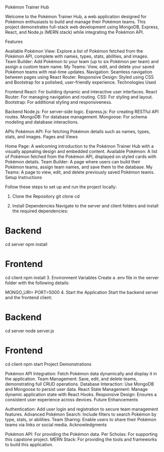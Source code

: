 Pokémon Trainer Hub

Welcome to the Pokémon Trainer Hub, a web application designed for Pokémon enthusiasts to build and manage their Pokémon teams. This project demonstrates full-stack web development using MongoDB, Express, React, and Node.js (MERN stack) while integrating the Pokémon API.

Features

Available Pokémon View: Explore a list of Pokémon fetched from the Pokémon API, complete with names, types, stats, abilities, and images.
Team Builder: Add Pokémon to your team (up to six Pokémon per team) and assign a custom team name.
My Teams: View, edit, and delete your saved Pokémon teams with real-time updates.
Navigation: Seamless navigation between pages using React Router.
Responsive Design: Styled using CSS and Bootstrap for a polished, user-friendly experience.
Technologies Used

Frontend
React: For building dynamic and interactive user interfaces.
React Router: For managing navigation and routing.
CSS: For styling and layout.
Bootstrap: For additional styling and responsiveness.

Backend
Node.js: For server-side logic.
Express.js: For creating RESTful API routes.
MongoDB: For database management.
Mongoose: For schema modeling and database interactions.

APIs
Pokémon API: For fetching Pokémon details such as names, types, stats, and images.
Pages and Views

Home Page: A welcoming introduction to the Pokémon Trainer Hub with a visually appealing design and embedded content.
Available Pokémon: A list of Pokémon fetched from the Pokémon API, displayed on styled cards with Pokémon details.
Team Builder: A page where users can build their Pokémon teams, assign team names, and save them to the database.
My Teams: A page to view, edit, and delete previously saved Pokémon teams.
Setup Instructions

Follow these steps to set up and run the project locally:

1. Clone the Repository
git clone <repository-url>
cd <repository-folder>

2. Install Dependencies
Navigate to the server and client folders and install the required dependencies:

# Backend
cd server
npm install

# Frontend
cd client
npm install
3. Environment Variables
Create a .env file in the server folder with the following details:

MONGO_URI=<Your MongoDB connection string>
PORT=5000
4. Start the Application
Start the backend server and the frontend client:

# Backend
cd server
node server.js

# Frontend
cd client
npm start
Project Demonstrations

Pokémon API Integration: Fetch Pokémon data dynamically and display it in the application.
Team Management: Save, edit, and delete teams, demonstrating full CRUD operations.
Database Interaction: Use MongoDB and Mongoose to persist user data.
React State Management: Manage dynamic application state with React Hooks.
Responsive Design: Ensures a consistent user experience across devices.
Future Enhancements

Authentication: Add user login and registration to secure team management features.
Advanced Pokémon Search: Include filters to search Pokémon by type, stats, or abilities.
Team Sharing: Enable users to share their Pokémon teams via links or social media.
Acknowledgments

Pokémon API: For providing the Pokémon data.
Per Scholas: For supporting this capstone project.
MERN Stack: For providing the tools and frameworks to build this application.
